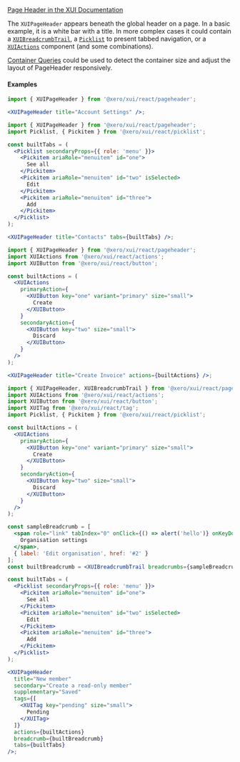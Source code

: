 <div class="xui-margin-vertical">
	<a href="../section-components-navigation-page-header.html" isDocLink>Page Header in the XUI Documentation</a>
</div>

The `XUIPageHeader` appears beneath the global header on a page. In a basic example, it is a white bar with a title. In more complex cases it could contain a [`XUIBreadcrumbTrail`](#xuibreadcrumbtrail), a [`Picklist`](#picklist) to present tabbed navigation, or a [`XUIActions`](#actions) component (and some combinations).

[Container Queries](#container-queries) could be used to detect the container size and adjust the layout of PageHeader responsively.

#### Examples

```jsx harmony
import { XUIPageHeader } from '@xero/xui/react/pageheader';

<XUIPageHeader title="Account Settings" />;
```

```jsx harmony
import { XUIPageHeader } from '@xero/xui/react/pageheader';
import Picklist, { Pickitem } from '@xero/xui/react/picklist';

const builtTabs = (
  <Picklist secondaryProps={{ role: 'menu' }}>
    <Pickitem ariaRole="menuitem" id="one">
      See all
    </Pickitem>
    <Pickitem ariaRole="menuitem" id="two" isSelected>
      Edit
    </Pickitem>
    <Pickitem ariaRole="menuitem" id="three">
      Add
    </Pickitem>
  </Picklist>
);

<XUIPageHeader title="Contacts" tabs={builtTabs} />;
```

```jsx harmony
import { XUIPageHeader } from '@xero/xui/react/pageheader';
import XUIActions from '@xero/xui/react/actions';
import XUIButton from '@xero/xui/react/button';

const builtActions = (
  <XUIActions
    primaryAction={
      <XUIButton key="one" variant="primary" size="small">
        Create
      </XUIButton>
    }
    secondaryAction={
      <XUIButton key="two" size="small">
        Discard
      </XUIButton>
    }
  />
);

<XUIPageHeader title="Create Invoice" actions={builtActions} />;
```

```jsx harmony
import { XUIPageHeader, XUIBreadcrumbTrail } from '@xero/xui/react/pageheader';
import XUIActions from '@xero/xui/react/actions';
import XUIButton from '@xero/xui/react/button';
import XUITag from '@xero/xui/react/tag';
import Picklist, { Pickitem } from '@xero/xui/react/picklist';

const builtActions = (
  <XUIActions
    primaryAction={
      <XUIButton key="one" variant="primary" size="small">
        Create
      </XUIButton>
    }
    secondaryAction={
      <XUIButton key="two" size="small">
        Discard
      </XUIButton>
    }
  />
);

const sampleBreadcrumb = [
  <span role="link" tabIndex="0" onClick={() => alert('hello')} onKeyDown={() => {}} key="1">
    Organisation settings
  </span>,
  { label: 'Edit organisation', href: '#2' }
];
const builtBreadcrumb = <XUIBreadcrumbTrail breadcrumbs={sampleBreadcrumb} />;

const builtTabs = (
  <Picklist secondaryProps={{ role: 'menu' }}>
    <Pickitem ariaRole="menuitem" id="one">
      See all
    </Pickitem>
    <Pickitem ariaRole="menuitem" id="two" isSelected>
      Edit
    </Pickitem>
    <Pickitem ariaRole="menuitem" id="three">
      Add
    </Pickitem>
  </Picklist>
);

<XUIPageHeader
  title="New member"
  secondary="Create a read-only member"
  supplementary="Saved"
  tags={[
    <XUITag key="pending" size="small">
      Pending
    </XUITag>
  ]}
  actions={builtActions}
  breadcrumb={builtBreadcrumb}
  tabs={builtTabs}
/>;
```
